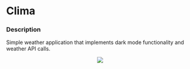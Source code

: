 # Clima
### Description
Simple weather application that implements dark mode functionality and weather API calls.

<div align="center">
  <img src="clima.gif">
</div>
